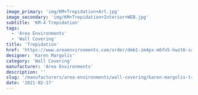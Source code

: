 ```yaml
---
image_primary: 'img/KM+Trepidation+Art.jpg'
image_secondary: 'img/KM+Trepidation+Interior+WEB.jpg'
subtitle: 'KM-4 Trepidation'
tags:
  - 'Area Environments'
  - 'Wall Covering'
title: 'Trepidation'
href: 'https://www.areaenvironments.com/order/dmb1-zm4px-m6fn5-hwzt6-safy2-75r33-baysk'
designer: 'Karen Margolis'
category: 'Wall Covering'
manufacturer: 'Area Environments'
description: ''
slug: '/manufacturers/area-environments/wall-covering/karen-margolis-trepidation'
date: '2021-02-17'
---
```

